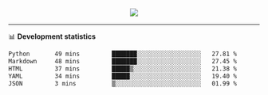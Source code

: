 <h3 align="center">
  <a href="https://github.com/hwalker928">
      <img src="https://github-profile-trophy.vercel.app/?username=hwalker928&no-bg=true&no-frame=true">
  </a>
</h3>


<hr>

📊 **Development statistics**

<!--START_SECTION:waka-->

```txt
Python       49 mins         ███████░░░░░░░░░░░░░░░░░░   27.81 %
Markdown     48 mins         ███████░░░░░░░░░░░░░░░░░░   27.45 %
HTML         37 mins         █████▒░░░░░░░░░░░░░░░░░░░   21.38 %
YAML         34 mins         █████░░░░░░░░░░░░░░░░░░░░   19.40 %
JSON         3 mins          ▒░░░░░░░░░░░░░░░░░░░░░░░░   01.99 %
```

<!--END_SECTION:waka-->
